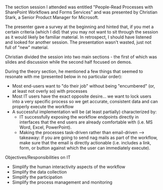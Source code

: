 The section session I attended was entitled "People-Read Processes with SharePoint Workflows and Forms Services" and
was presented by Christian Stark, a Senior Product Manager for Microsoft.

The presenter gave a survey at the beginning and hinted that, if you met a certain criteria (which I did) that you may
not want to sit through the session as it would likely be familiar material. In retrospect, I should have listened and
looked for another session. The presentation wasn't wasted, just not full of "new" material.

Christian divided the session into two main sections - the first of which was slides and discussion while the second
half focused on demos.

During the theory section, he mentioned a few things that seemed to resonate with me (presented below in no particular
order):

* Most end-users want to "do their job" without being "encumbered" (or, at least not overly so) with processes
* Most IT users have the exact opposite desire... we want to lock users into a very specific process so we get
accurate, consistent data and can properly execute the workflow
* A successful implementation will be (at least partially) characterized by:
  * IT successfully exposing the workflow endpoints directly in interfaces that the end users are already comfortable
  with (i.e. MS Word, Excel, PowerPoint).
  * Making the processes task-driven rather than email-driven --> takeaway: if you are going to send nag mails as part
  of the workflow, make sure that the email is directly actionable (i.e. includes a link, form, or button against which
  the user can immediately execute).

Objectives/Responsibilities on IT

* Simplify the human interactivity aspects of the workflow
* Simplify the data collection
* Simplify the participation
* Simplify the process management and monitoring